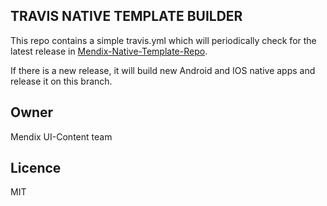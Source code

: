 ## TRAVIS NATIVE TEMPLATE BUILDER

This repo contains a simple travis.yml which will periodically check for the latest release in [Mendix-Native-Template-Repo](https://github.com/mendix/native-template). 

If there is a new release, it will build new Android and IOS native apps and release it on this branch.

## Owner

Mendix UI-Content team

## Licence

MIT



